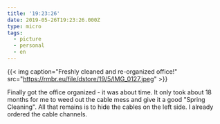 ```yaml
---
title: '19:23:26'
date: 2019-05-26T19:23:26.000Z
type: micro
tags:
  - picture
  - personal
  - en
---
```


{{< img caption="Freshly cleaned and re-organized office!" src="https://rmbr.eu/file/dstore/19/5/IMG_0127.jpeg" >}}

Finally got the office organized - it was about time. It only took about 18 months for me to weed out the cable mess and give it a good "Spring Cleaning". All that remains is to hide the cables on the left side. I already ordered the cable channels.
